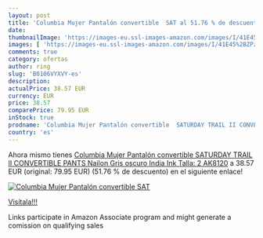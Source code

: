 ```yaml
---
layout: post
title: 'Columbia Mujer Pantalón convertible  SAT al 51.76 % de descuento'
date: 
thumbnailImage: 'https://images-eu.ssl-images-amazon.com/images/I/41E45%2BZPzwL._SL200_.jpg'
images: [ 'https://images-eu.ssl-images-amazon.com/images/I/41E45%2BZPzwL._SL200_.jpg' ]
comments: true
category: ofertas
author: ring
slug: 'B0106VYXVY-es'
description:
actualPrice: 38.57 EUR
currency: EUR
price: 38.57
comparePrice: 79.95 EUR
inStock: true
prodname: 'Columbia Mujer Pantalón convertible  SATURDAY TRAIL II CONVERTIBLE PANTS  Nailon  Gris oscuro  India Ink   Talla: 2  AK8120'
country: 'es'
---
```


Ahora mismo tienes [Columbia Mujer Pantalón convertible  SATURDAY TRAIL II CONVERTIBLE PANTS  Nailon  Gris oscuro  India Ink   Talla: 2  AK8120](https://www.amazon.es/dp/B0106VYXVY/?tag=tolees-21) a 38.57 EUR (original: 79.95 EUR) (51.76 %  de descuento) en el siguiente enlace!

[![Columbia Mujer Pantalón convertible  SAT](https://images-eu.ssl-images-amazon.com/images/I/41E45%2BZPzwL._SL200_.jpg)](https://www.amazon.es/dp/B0106VYXVY/?tag=tolees-21)

[Visítala!!!](https://www.amazon.es/dp/B0106VYXVY/?tag=tolees-21)

Links participate in Amazon Associate program and might generate a comission on qualifying sales
